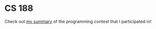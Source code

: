 # CS 188 
Check out [my summary](cs188contest.md) of the programming contest that I participated in!
